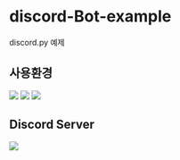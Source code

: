 # discord-Bot-example
discord.py 예제

## 사용환경
[<img src="https://img.shields.io/badge/Replit-667881?style=for-the-badge&logo=Replit&logoColor=white">](https://replit.com/)
[<img src="https://img.shields.io/badge/Python 3.8.12-4374D9?style=for-the-badge&logo=python&logoColor=white">](https://www.python.org/)
[<img src="https://img.shields.io/badge/Firebase-FFCA28?style=for-the-badge&logo=Firebase&logoColor=white">](https://www.python.org/)

## Discord Server
[<img src="https://img.shields.io/badge/Discord-5865F2?style=for-the-badge&logo=Discord&logoColor=white">](https://replit.com/)
